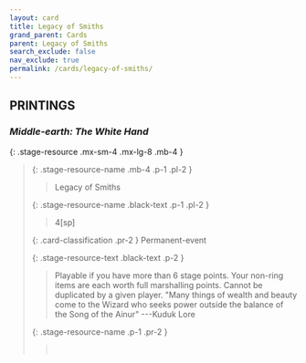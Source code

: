 ```yaml
---
layout: card
title: Legacy of Smiths
grand_parent: Cards
parent: Legacy of Smiths
search_exclude: false
nav_exclude: true
permalink: /cards/legacy-of-smiths/
---
```


## PRINTINGS


### _Middle-earth: The White Hand_

{: .stage-resource .mx-sm-4 .mx-lg-8 .mb-4 }
> {: .stage-resource-name .mb-4 .p-1 .pl-2 }
> > <div class="card-mp"></div>
> > <div class="card-name">Legacy of Smiths</div>
>
> {: .stage-resource-name .black-text .p-1 .pl-2 }
> > 4[sp]
>
> {: .card-classification .pr-2 }
> Permanent-event
>
> {: .stage-resource-text .black-text .p-2 }
> > Playable if you have more than 6 stage points. Your non-ring items are each worth full marshalling points. Cannot be duplicated by a given player.  "Many things of wealth and beauty come to the Wizard who seeks power outside the balance of the Song of the Ainur" ---Kuduk Lore 
> 
> {: .stage-resource-name .p-1 .pr-2 }
> > <div class="card-shield"></div>
> > <div class="card-corruption">&nbsp;</div>
